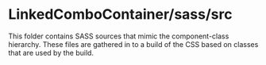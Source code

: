 # LinkedComboContainer/sass/src

This folder contains SASS sources that mimic the component-class hierarchy. These files
are gathered in to a build of the CSS based on classes that are used by the build.

